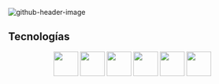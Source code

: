 ![github-header-image](https://github.com/user-attachments/assets/780c8ca4-4e70-44f4-a480-dd848857a0fd)


## Tecnologías  
<p align="center">
  <img src="https://cdn.jsdelivr.net/gh/devicons/devicon/icons/javascript/javascript-original.svg" width="50">
  <img src="https://cdn.jsdelivr.net/gh/devicons/devicon/icons/typescript/typescript-original.svg" width="50">
  <img src="https://cdn.jsdelivr.net/gh/devicons/devicon/icons/angular/angular-original.svg" width="50">
  <img src="https://cdn.jsdelivr.net/gh/devicons/devicon/icons/nodejs/nodejs-original.svg" width="50">
  <img src="https://cdn.jsdelivr.net/gh/devicons/devicon/icons/mysql/mysql-original.svg" width="50">
  <img src="https://cdn.jsdelivr.net/gh/devicons/devicon/icons/postgresql/postgresql-original.svg" width="50">
</p>

